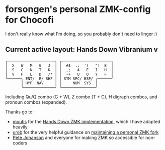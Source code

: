 # forsongen's personal ZMK-config for Chocofi

I don't really know what I'm doing, so you probably don't need to linger :)

## Current active layout: Hands Down Vibranium v

    ╭─────────────────────╮ ╭──────────────────────╮
    │  X   W   M   G   J  │ │  #$  .:  '(   ")  B  │ 
    │  S   C   N   T   K  │ │  ,;   A   E   I   H  │ 
    │  V   P   L   D   /* │ │  -+   U   O   Y   F  │
    ╰──────╮ ENT/  R/ SHF │ │ SYM SPC/ BSP/ ╭──────╯
           │ HYP  NAV     │ │     NUM  SYS  │
           ╰──────────────╯ ╰───────────────╯

Including Qu/Q combo (G + W), Z combo (T + C), H digraph combos, and pronoun combos (expanded).

Thanks go to:
- [moutis](https://github.com/moutis) for the [Hands Down ZMK implementation](https://github.com/moutis/zmk-config), which I have adapted heavily
- [urob](https://github.com/urob) for the very helpful guidance on [maintaining a personal ZMK fork](https://gist.github.com/urob/68a1e206b2356a01b876ed02d3f542c7)
- [Pete Johanson](https://github.com/petejohanson) and everyone for making ZMK so accessible for non-coders